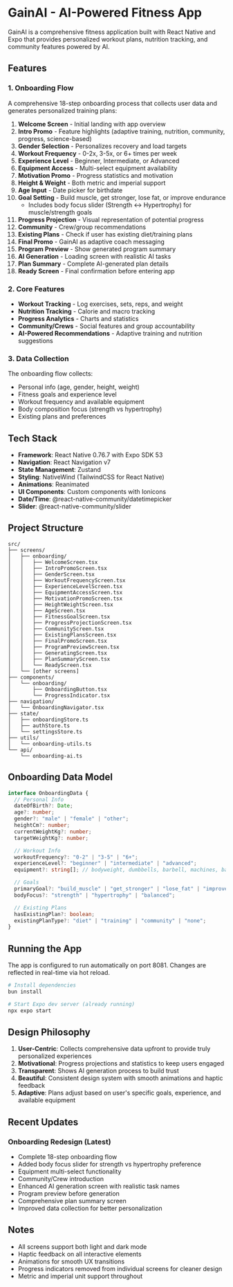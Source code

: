 # GainAI - AI-Powered Fitness App

GainAI is a comprehensive fitness application built with React Native and Expo that provides personalized workout plans, nutrition tracking, and community features powered by AI.

## Features

### 1. Onboarding Flow
A comprehensive 18-step onboarding process that collects user data and generates personalized training plans:

1. **Welcome Screen** - Initial landing with app overview
2. **Intro Promo** - Feature highlights (adaptive training, nutrition, community, progress, science-based)
3. **Gender Selection** - Personalizes recovery and load targets
4. **Workout Frequency** - 0-2x, 3-5x, or 6+ times per week
5. **Experience Level** - Beginner, Intermediate, or Advanced
6. **Equipment Access** - Multi-select equipment availability
7. **Motivation Promo** - Progress statistics and motivation
8. **Height & Weight** - Both metric and imperial support
9. **Age Input** - Date picker for birthdate
10. **Goal Setting** - Build muscle, get stronger, lose fat, or improve endurance
    - Includes body focus slider (Strength ↔ Hypertrophy) for muscle/strength goals
11. **Progress Projection** - Visual representation of potential progress
12. **Community** - Crew/group recommendations
13. **Existing Plans** - Check if user has existing diet/training plans
14. **Final Promo** - GainAI as adaptive coach messaging
15. **Program Preview** - Show generated program summary
16. **AI Generation** - Loading screen with realistic AI tasks
17. **Plan Summary** - Complete AI-generated plan details
18. **Ready Screen** - Final confirmation before entering app

### 2. Core Features
- **Workout Tracking** - Log exercises, sets, reps, and weight
- **Nutrition Tracking** - Calorie and macro tracking
- **Progress Analytics** - Charts and statistics
- **Community/Crews** - Social features and group accountability
- **AI-Powered Recommendations** - Adaptive training and nutrition suggestions

### 3. Data Collection
The onboarding flow collects:
- Personal info (age, gender, height, weight)
- Fitness goals and experience level
- Workout frequency and available equipment
- Body composition focus (strength vs hypertrophy)
- Existing plans and preferences

## Tech Stack

- **Framework**: React Native 0.76.7 with Expo SDK 53
- **Navigation**: React Navigation v7
- **State Management**: Zustand
- **Styling**: NativeWind (TailwindCSS for React Native)
- **Animations**: Reanimated
- **UI Components**: Custom components with Ionicons
- **Date/Time**: @react-native-community/datetimepicker
- **Slider**: @react-native-community/slider

## Project Structure

```
src/
├── screens/
│   ├── onboarding/
│   │   ├── WelcomeScreen.tsx
│   │   ├── IntroPromoScreen.tsx
│   │   ├── GenderScreen.tsx
│   │   ├── WorkoutFrequencyScreen.tsx
│   │   ├── ExperienceLevelScreen.tsx
│   │   ├── EquipmentAccessScreen.tsx
│   │   ├── MotivationPromoScreen.tsx
│   │   ├── HeightWeightScreen.tsx
│   │   ├── AgeScreen.tsx
│   │   ├── FitnessGoalScreen.tsx
│   │   ├── ProgressProjectionScreen.tsx
│   │   ├── CommunityScreen.tsx
│   │   ├── ExistingPlansScreen.tsx
│   │   ├── FinalPromoScreen.tsx
│   │   ├── ProgramPreviewScreen.tsx
│   │   ├── GeneratingScreen.tsx
│   │   ├── PlanSummaryScreen.tsx
│   │   └── ReadyScreen.tsx
│   └── [other screens]
├── components/
│   └── onboarding/
│       ├── OnboardingButton.tsx
│       └── ProgressIndicator.tsx
├── navigation/
│   └── OnboardingNavigator.tsx
├── state/
│   ├── onboardingStore.ts
│   ├── authStore.ts
│   └── settingsStore.ts
├── utils/
│   └── onboarding-utils.ts
└── api/
    └── onboarding-ai.ts
```

## Onboarding Data Model

```typescript
interface OnboardingData {
  // Personal Info
  dateOfBirth?: Date;
  age?: number;
  gender?: "male" | "female" | "other";
  heightCm?: number;
  currentWeightKg?: number;
  targetWeightKg?: number;

  // Workout Info
  workoutFrequency?: "0-2" | "3-5" | "6+";
  experienceLevel?: "beginner" | "intermediate" | "advanced";
  equipment?: string[]; // bodyweight, dumbbells, barbell, machines, bands, kettlebells, pullup_bar

  // Goals
  primaryGoal?: "build_muscle" | "get_stronger" | "lose_fat" | "improve_endurance";
  bodyFocus?: "strength" | "hypertrophy" | "balanced";

  // Existing Plans
  hasExistingPlan?: boolean;
  existingPlanType?: "diet" | "training" | "community" | "none";
}
```

## Running the App

The app is configured to run automatically on port 8081. Changes are reflected in real-time via hot reload.

```bash
# Install dependencies
bun install

# Start Expo dev server (already running)
npx expo start
```

## Design Philosophy

1. **User-Centric**: Collects comprehensive data upfront to provide truly personalized experiences
2. **Motivational**: Progress projections and statistics to keep users engaged
3. **Transparent**: Shows AI generation process to build trust
4. **Beautiful**: Consistent design system with smooth animations and haptic feedback
5. **Adaptive**: Plans adjust based on user's specific goals, experience, and available equipment

## Recent Updates

### Onboarding Redesign (Latest)
- Complete 18-step onboarding flow
- Added body focus slider for strength vs hypertrophy preference
- Equipment multi-select functionality
- Community/Crew introduction
- Enhanced AI generation screen with realistic task names
- Program preview before generation
- Comprehensive plan summary screen
- Improved data collection for better personalization

## Notes

- All screens support both light and dark mode
- Haptic feedback on all interactive elements
- Animations for smooth UX transitions
- Progress indicators removed from individual screens for cleaner design
- Metric and imperial unit support throughout
